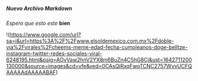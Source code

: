 ##### Nuevo Archivo Markdown

*Espero que esto este* **bien**

!(https://www.google.com/url?sa=i&url=https%3A%2F%2Fwww.elsoldemexico.com.mx%2Fdoble-via%2Fvirales%2Fcheems-meme-edad-fecha-cumpleanos-doge-belltze-instagram-twitter-redes-sociales-viral-6248195.html&psig=AOvVaw2hnV2YX8m6BuZn4C5hG8Cj&ust=1642711200130000&source=images&cd=vfe&ved=0CAsQjRxqFwoTCNC2757WvvUCFQAAAAAdAAAAABAF)
